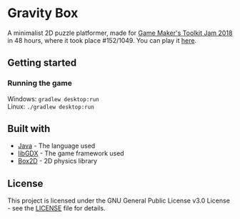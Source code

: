 # Gravity Box
A minimalist 2D puzzle platformer, made for [Game Maker's Toolkit Jam 2018](https://itch.io/jam/gmtk-2018/rate/300201) in 48 hours, where it took place #152/1049. You can play it [here](https://luca1152.itch.io/gravity-box).

## Getting started
### Running the game
Windows: `gradlew desktop:run`  
Linux: `./gradlew desktop:run`

## Built with
- [Java](https://www.java.com/en/download/) - The language used
- [libGDX](https://libgdx.badlogicgames.com/) - The game framework used
- [Box2D](https://github.com/libgdx/libgdx/wiki/Box2d) - 2D physics library

## License
This project is licensed under the GNU General Public License v3.0 License - see the [LICENSE](https://github.com/Luca1152/gravity-box-gmtk2018/blob/master/LICENSE) file for details.
